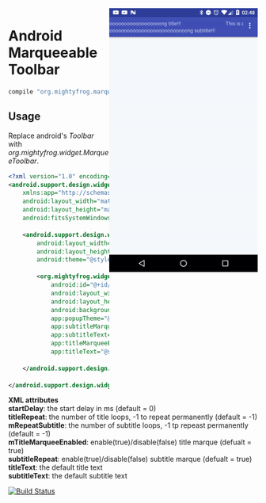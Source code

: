 <img src="static/screenshot.gif" alt="demo" align="right" width="300px" />

# Android Marqueeable Toolbar

```groovy
compile "org.mightyfrog.marqueetoolbar:marqueetoolbar:1.0.0"
``` 

Usage
--------
Replace android's <i>Toolbar</i> with <i>org.mightyfrog.widget.MarqueeToolbar</i>.
```xml
<?xml version="1.0" encoding="utf-8"?>
<android.support.design.widget.CoordinatorLayout
    xmlns:app="http://schemas.android.com/apk/res-auto"
    android:layout_width="match_parent"
    android:layout_height="match_parent"
    android:fitsSystemWindows="true">

    <android.support.design.widget.AppBarLayout
        android:layout_width="match_parent"
        android:layout_height="wrap_content"
        android:theme="@style/AppTheme.AppBarOverlay">

        <org.mightyfrog.widget.MarqueeToolbar
            android:id="@+id/toolbar"
            android:layout_width="match_parent"
            android:layout_height="?attr/actionBarSize"
            android:background="?attr/colorPrimary"
            app:popupTheme="@style/AppTheme.PopupOverlay"
            app:subtitleMarqueeEnabled="true"
            app:subtitleText="@string/test_subtitle"
            app:titleMarqueeEnabled="true"
            app:titleText="@string/test_title" />

    </android.support.design.widget.AppBarLayout>

</android.support.design.widget.CoordinatorLayout>
```

**XML attributes**
<br>
<b>startDelay</b>: the start delay in ms (default = 0)
<br>
<b>titleRepeat</b>: the number of title loops, -1 to repeat permanently (default = -1)
<br>
<b>mRepeatSubtitle</b>: the number of subtitle loops, -1 tp repeast permanently (default = -1)
<br>
<b>mTitleMarqueeEnabled</b>: enable(true)/disable(false) title marque (defualt = true)
<br>
<b>subtitleRepeat</b>: enable(true)/disable(false) subtitle marque (defualt = true)
<br>
<b>titleText</b>: the default title text
<br>
<b>subtitleText</b>: the default subtitle text

[![Build Status](https://travis-ci.org/mightyfrog/marqueetoolbar.svg?branch=master)](https://travis-ci.org/mightyfrog/marqueetoolbar)
